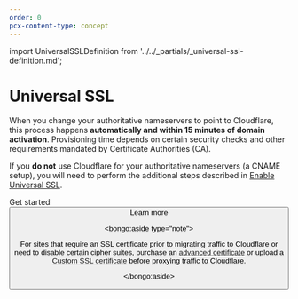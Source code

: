 ```yaml
---
order: 0
pcx-content-type: concept
---
```


import UniversalSSLDefinition from '../../_partials/_universal-ssl-definition.md';

# Universal SSL

<UniversalSSLDefinition />

When you change your authoritative nameservers to point to Cloudflare, this process happens **automatically and within 15 minutes of domain activation**. Provisioning time depends on certain security checks and other requirements mandated by Certificate Authorities (CA).

If you **do not** use Cloudflare for your authoritative nameservers (a CNAME setup), you will need to perform the additional steps described in [Enable Universal SSL](enable-universal-ssl#non-authoritative-partial-domains).

<ButtonGroup>
  <bongo:button type="primary" href="enable-universal-ssl">
    Get started
  </bongo:button>
  <Button
    type="secondary"
    href="https://www.cloudflare.com/learning/ssl/what-is-an-ssl-certificate/"
    target="_blank"
  >
    Learn more
  </bongo:button>
</ButtonGroup>

<bongo:aside type="note">

For sites that require an SSL certificate prior to migrating traffic to Cloudflare or need to disable certain cipher suites, purchase an <a href="../advanced-certificate-manager">advanced certificate</a> or upload a <a href="../custom-certificates">Custom SSL certificate</a> before proxying traffic to Cloudflare.

</bongo:aside>
